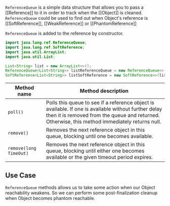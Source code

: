 `ReferenceQueue` is a simple data structure that allows you to pass a [[Reference]] to it in order to track when the [[Object]] is cleaned. `ReferenceQueue` could be used to find out when Object's reference is [[SoftReference]], [[WeakReference]] or [[PhantomReference]] 

`ReferenceQueue` is added to the reference by constructor.

```java
import java.lang.ref.ReferenceQueue;
import java.lang.ref.SoftReference;
import java.util.ArrayList;
import java.util.List;

List<String> list = new ArrayList<>();
ReferenceQueue<List<String>> listReferenceQueue = new ReferenceQueue<>();
SoftReference<List<String>> listSoftReference = new SoftReference<>(list, listReferenceQueue);
```

| Method name            |   Method description                                                                                                                                                                                   |
| ---------------------- | ------------------------------------------------------------------------------------------------------------------------------------------------------------------------------------------------------ |
| `poll()`               | Polls this queue to see if a reference object is available. If one is available without further delay then it is removed from the queue and returned. Otherwise, this method immediately returns null. |
| `remove()`             | Removes the next reference object in this queue, blocking until one becomes available.                                                                                                                 |
| `remove(long TimeOut)` | Removes the next reference object in this queue, blocking until either one becomes available or the given timeout period expires.                                                                      |
## Use Case

`ReferenceQueue` methods allows us to take some action when our Object reachability weakens. So we can perform some post-finalization cleanup when Object becomes phantom reachable.